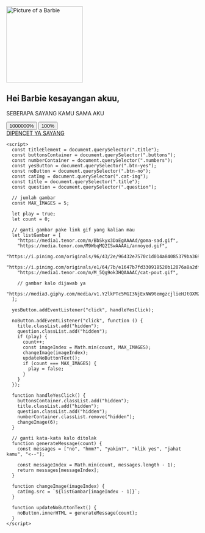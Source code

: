   <head>
    <meta charset="UTF-8" />
    <meta name="viewport" content="width=device-width, initial-scale=1.0" />
    <script src="https://cdn.tailwindcss.com"></script>
    <!-- ganti nama/judul website -->
    <title>KESAYANGAN AKU</title>
    <style>
      body {
        /* ganti background website */
        background-image: url(https://cdn.discordapp.com/attachments/1192684186264408094/1422199730041262132/Take_27.png?ex=68dbce36&is=68da7cb6&hm=4c24c573afb855ed0b575878cb16b5688b853497b848941e45075ac535575d39&);
      }
    </style>
    <link
      rel="stylesheet"
      href="https://cdnjs.cloudflare.com/ajax/libs/animate.css/4.1.1/animate.min.css"
    />
  </head>

  <body class="justify-center flex">
    <main
      class="bg-white rounded mt-24 p-8 shadow-lg shadow-red-200 animate__animated animate__backInDown"
    >
      <!-- ganti gambar awal -->
      <img
        class="Barbie"
        src="https://usagif.com/wp-content/uploads/gify/barbie-animated-usagif-2.gif"
        alt="Picture of a Barbie"
        width="200"
      />
      <div class="border-b mt-2 border-2"></div>
      <div class="lh-1 text-center mt-4">
        <!-- ganti nama -->
        <h2 class="title text-pink-500 text-xl font-arrow">
          Hei Barbie kesayangan akuu,
        </h2>
        <!-- ganti pertanyaan -->
        <p class="title question fs-1 text-2xl font-bold text-pink-500">SEBERAPA SAYANG KAMU SAMA AKU </p>
      </div>
      <div class="buttons mt-5 flex justify-around">
        <!-- ganti tulisan tombol -->
        <button
          type="button"
          class="btn-yes bg-green-500 rounded text-white text-3xl px-2 pt-1 pb-2 animate__pulse animate__animated animate__infinite"
        >
          1000000%
        </button>
        <button
          type="button"
          class="btn-no bg-red-500 rounded text-white text-2xl px-2 pt-1 pb-2"
        >
          100%
        </button>
      </div>
      <div class="numbers hidden mt-5 flex justify-center">
        <!-- ganti link -->
        <a
          href="https://vt.tiktok.com/ZSDWb8GXE/"
          type="button"
          class="bg-green-500 text-white py-1 px-2 rounded btn-yes w-100 text-xl font-bold"
        >
          <!-- ganti tulisan tombol link -->
          DIPENCET YA SAYANG</a
        >
      </div>
    </main>

    <script>
      const titleElement = document.querySelector(".title");
      const buttonsContainer = document.querySelector(".buttons");
      const numberContainer = document.querySelector(".numbers");
      const yesButton = document.querySelector(".btn-yes");
      const noButton = document.querySelector(".btn-no");
      const catImg = document.querySelector(".cat-img");
      const title = document.querySelector(".title");
      const question = document.querySelector(".question");

      // jumlah gambar
      const MAX_IMAGES = 5;

      let play = true;
      let count = 0;

      // ganti gambar pake link gif yang kalian mau
      let listGambar = [
        "https://media1.tenor.com/m/BbSkyx3DaEgAAAAd/goma-sad.gif",
        "https://media.tenor.com/M9WbqMQ2ISwAAAAi/annoyed.gif",
        "https://i.pinimg.com/originals/96/43/2e/96432e7570c1d014a84085379ba369d7.gif",
        "https://i.pinimg.com/originals/e1/64/7b/e1647b7fd330918520b12076a8a2dfcd.gif",
        "https://media1.tenor.com/m/M_5Qg9ok3HQAAAAC/cat-pout.gif",

        // gambar kalo dijawab ya
        "https://media3.giphy.com/media/v1.Y2lkPTc5MGI3NjExNW9temgzcjlieHJtOXM2YXhoeW94N2k2c3ljcmtpYTZ4NnBicm0ybyZlcD12MV9pbnRlcm5hbF9naWZfYnlfaWQmY3Q9Zw/f9EmXxglhdhAj1bo28/giphy.webp",
      ];

      yesButton.addEventListener("click", handleYesClick);

      noButton.addEventListener("click", function () {
        title.classList.add("hidden");
        question.classList.add("hidden");
        if (play) {
          count++;
          const imageIndex = Math.min(count, MAX_IMAGES);
          changeImage(imageIndex);
          updateNoButtonText();
          if (count === MAX_IMAGES) {
            play = false;
          }
        }
      });

      function handleYesClick() {
        buttonsContainer.classList.add("hidden");
        title.classList.add("hidden");
        question.classList.add("hidden");
        numberContainer.classList.remove("hidden");
        changeImage(6);
      }

      // ganti kata-kata kalo ditolak
      function generateMessage(count) {
        const messages = ["no", "hmm?", "yakin?", "klik yes", "jahat kamu", "<--"];

        const messageIndex = Math.min(count, messages.length - 1);
        return messages[messageIndex];
      }

      function changeImage(imageIndex) {
        catImg.src = `${listGambar[imageIndex - 1]}`;
      }

      function updateNoButtonText() {
        noButton.innerHTML = generateMessage(count);
      }
    </script>
  </body>
</html>

